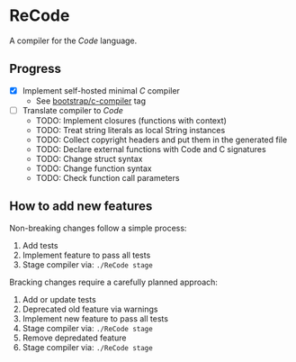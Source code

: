 # ReCode

A compiler for the _Code_ language.

## Progress

- [X] Implement self-hosted minimal _C_ compiler
  - See [bootstrap/c-compiler](https://github.com/tughi/recode/tree/bootstrap/c-compiler) tag
- [ ] Translate compiler to _Code_
  - TODO: Implement closures (functions with context)
  - TODO: Treat string literals as local String instances
  - TODO: Collect copyright headers and put them in the generated file
  - TODO: Declare external functions with Code and C signatures
  - TODO: Change struct syntax
  - TODO: Change function syntax
  - TODO: Check function call parameters


## How to add new features

Non-breaking changes follow a simple process:
1. Add tests
1. Implement feature to pass all tests
1. Stage compiler via: `./ReCode stage`

Bracking changes require a carefully planned approach:
1. Add or update tests
1. Deprecated old feature via warnings
1. Implement new feature to pass all tests
1. Stage compiler via: `./ReCode stage`
1. Remove depredated feature
1. Stage compiler via: `./ReCode stage`
